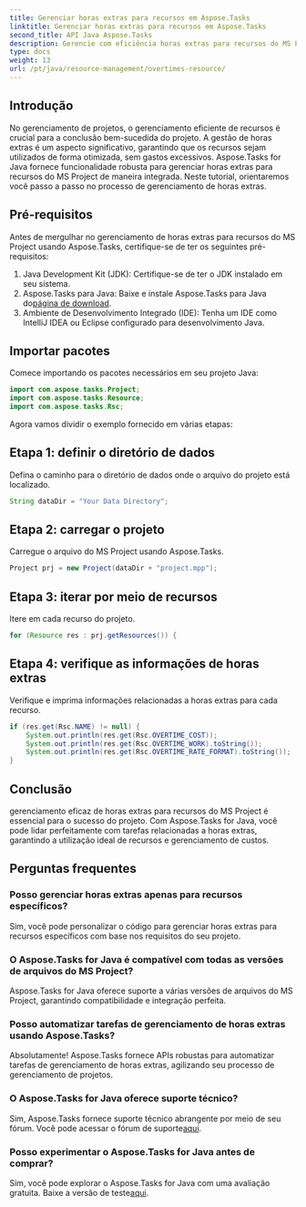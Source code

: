 ```yaml
---
title: Gerenciar horas extras para recursos em Aspose.Tasks
linktitle: Gerenciar horas extras para recursos em Aspose.Tasks
second_title: API Java Aspose.Tasks
description: Gerencie com eficiência horas extras para recursos do MS Project usando Aspose.Tasks for Java. Otimize a utilização de recursos e o gerenciamento de custos sem esforço.
type: docs
weight: 13
url: /pt/java/resource-management/overtimes-resource/
---
```

## Introdução
No gerenciamento de projetos, o gerenciamento eficiente de recursos é crucial para a conclusão bem-sucedida do projeto. A gestão de horas extras é um aspecto significativo, garantindo que os recursos sejam utilizados de forma otimizada, sem gastos excessivos. Aspose.Tasks for Java fornece funcionalidade robusta para gerenciar horas extras para recursos do MS Project de maneira integrada. Neste tutorial, orientaremos você passo a passo no processo de gerenciamento de horas extras.
## Pré-requisitos
Antes de mergulhar no gerenciamento de horas extras para recursos do MS Project usando Aspose.Tasks, certifique-se de ter os seguintes pré-requisitos:
1. Java Development Kit (JDK): Certifique-se de ter o JDK instalado em seu sistema.
2.  Aspose.Tasks para Java: Baixe e instale Aspose.Tasks para Java do[página de download](https://releases.aspose.com/tasks/java/).
3. Ambiente de Desenvolvimento Integrado (IDE): Tenha um IDE como IntelliJ IDEA ou Eclipse configurado para desenvolvimento Java.
## Importar pacotes
Comece importando os pacotes necessários em seu projeto Java:
```java
import com.aspose.tasks.Project;
import com.aspose.tasks.Resource;
import com.aspose.tasks.Rsc;
```
Agora vamos dividir o exemplo fornecido em várias etapas:
## Etapa 1: definir o diretório de dados
Defina o caminho para o diretório de dados onde o arquivo do projeto está localizado.
```java
String dataDir = "Your Data Directory";
```
## Etapa 2: carregar o projeto
Carregue o arquivo do MS Project usando Aspose.Tasks.
```java
Project prj = new Project(dataDir + "project.mpp");
```
## Etapa 3: iterar por meio de recursos
Itere em cada recurso do projeto.
```java
for (Resource res : prj.getResources()) {
```
## Etapa 4: verifique as informações de horas extras
Verifique e imprima informações relacionadas a horas extras para cada recurso.
```java
if (res.get(Rsc.NAME) != null) {
    System.out.println(res.get(Rsc.OVERTIME_COST));
    System.out.println(res.get(Rsc.OVERTIME_WORK).toString());
    System.out.println(res.get(Rsc.OVERTIME_RATE_FORMAT).toString());
}
```
## Conclusão
gerenciamento eficaz de horas extras para recursos do MS Project é essencial para o sucesso do projeto. Com Aspose.Tasks for Java, você pode lidar perfeitamente com tarefas relacionadas a horas extras, garantindo a utilização ideal de recursos e gerenciamento de custos.
## Perguntas frequentes
### Posso gerenciar horas extras apenas para recursos específicos?
Sim, você pode personalizar o código para gerenciar horas extras para recursos específicos com base nos requisitos do seu projeto.
### O Aspose.Tasks for Java é compatível com todas as versões de arquivos do MS Project?
Aspose.Tasks for Java oferece suporte a várias versões de arquivos do MS Project, garantindo compatibilidade e integração perfeita.
### Posso automatizar tarefas de gerenciamento de horas extras usando Aspose.Tasks?
Absolutamente! Aspose.Tasks fornece APIs robustas para automatizar tarefas de gerenciamento de horas extras, agilizando seu processo de gerenciamento de projetos.
### O Aspose.Tasks for Java oferece suporte técnico?
 Sim, Aspose.Tasks fornece suporte técnico abrangente por meio de seu fórum. Você pode acessar o fórum de suporte[aqui](https://forum.aspose.com/c/tasks/15).
### Posso experimentar o Aspose.Tasks for Java antes de comprar?
Sim, você pode explorar o Aspose.Tasks for Java com uma avaliação gratuita. Baixe a versão de teste[aqui](https://releases.aspose.com/).
